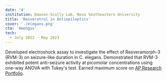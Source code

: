 ```yaml
---
date: '4'
institution: Dawson-Scully Lab, Nova Southeastern University
title: 'Resveratrol in Antiepileptics'
cover: './elegans.png'
cta: 'Amongus'
tech:
  - July 2022 - May 2023
---
```


Developed electroshock assay to investigate the effect of Resveramorph-3 (RVM-3) on seizure-like duration in C. elegans. Demonstrated that RVM-3 exhibited potent anti-seizure activity at picomolar concentrations using one-way ANOVA with Tukey's test. Earned maximum score on
<a href="https://apcentral.collegeboard.org/courses/ap-research" target="_blank">AP Research Portfolio</a>.
